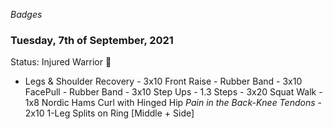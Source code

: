 *Badges*
### Tuesday, 7th of September, 2021

Status: Injured Warrior :face_with_head_bandage:

- Legs & Shoulder Recovery
      - 3x10 Front Raise - Rubber Band
      - 3x10 FacePull - Rubber Band
      - 3x10 Step Ups - 1.3 Steps 
      - 3x20 Squat Walk
      - 1x8 Nordic Hams Curl with Hinged Hip *Pain in the Back-Knee Tendons*
      - 2x10 1-Leg Splits on Ring [Middle + Side]
